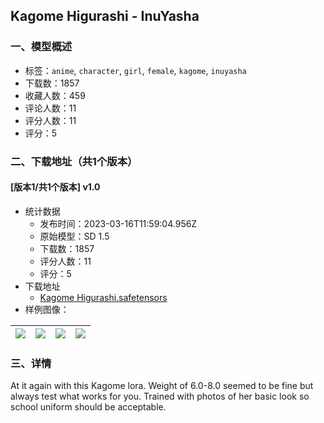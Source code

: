 ## Kagome Higurashi - InuYasha
### 一、模型概述

- 标签：`anime`, `character`, `girl`, `female`, `kagome`, `inuyasha`
- 下载数：1857
- 收藏人数：459
- 评论人数：11
- 评分人数：11
- 评分：5

### 二、下载地址（共1个版本）

#### [版本1/共1个版本] v1.0

- 统计数据
  - 发布时间：2023-03-16T11:59:04.956Z
  - 原始模型：SD 1.5
  - 下载数：1857
  - 评分人数：11
  - 评分：5
- 下载地址
  - [Kagome Higurashi.safetensors](https://civitai.com/api/download/models/24088)
- 样例图像：

| <img src="https://image.civitai.com/xG1nkqKTMzGDvpLrqFT7WA/2dcb54c3-edf5-4de6-8a0d-74e726d1ec00/width=450/261790.jpeg" /> | <img src="https://image.civitai.com/xG1nkqKTMzGDvpLrqFT7WA/62f6c49f-9382-47bb-99fa-fba967d11b00/width=450/261795.jpeg" /> | <img src="https://image.civitai.com/xG1nkqKTMzGDvpLrqFT7WA/835c5c86-460e-42db-0312-6d2a8708b900/width=450/261794.jpeg" /> | <img src="https://image.civitai.com/xG1nkqKTMzGDvpLrqFT7WA/1868bb42-15a7-4601-05a8-206932f80c00/width=450/261793.jpeg" /> |
| ---- | ---- | ---- | ---- |


### 三、详情
<p>At it again with this Kagome lora. Weight of 6.0-8.0 seemed to be fine but always test what works for you. Trained with photos of her basic look so school uniform should be acceptable.</p>
